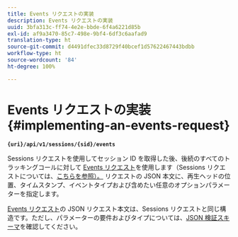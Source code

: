 ```yaml
---
title: Events リクエストの実装
description: Events リクエストの実装
uuid: 3bfa313c-ff74-4e2e-bbde-6f4a6221d85b
exl-id: af9a3470-85c7-498e-9bf4-6df3c6aafad9
translation-type: ht
source-git-commit: d4491dfec33d8729f40bcef1d57622467443bdbb
workflow-type: ht
source-wordcount: '84'
ht-degree: 100%

---
```


# Events リクエストの実装 {#implementing-an-events-request}

**`{uri}/api/v1/sessions/{sid}/events`**

Sessions リクエストを使用してセッション ID を取得した後、後続のすべてのトラッキングコールに対して [Events リクエスト](/help/media-collection-api/mc-api-ref/mc-api-events-req.md)を使用します（Sessions リクエストについては、[こちらを参照）。](/help/media-collection-api/mc-api-ref/mc-api-sessions-req.md) リクエストの JSON 本文に、再生ヘッドの位置、タイムスタンプ、イベントタイプおよび含めたい任意のオプションパラメーターを指定します。

[Events リクエスト](/help/media-collection-api/mc-api-ref/mc-api-events-req.md)の JSON リクエスト本文は、Sessions リクエストと同じ構造です。ただし、パラメーターの要件およびタイプについては、[JSON 検証スキーマ](/help/media-collection-api/mc-api-ref/mc-api-json-validation.md)を確認してください。
